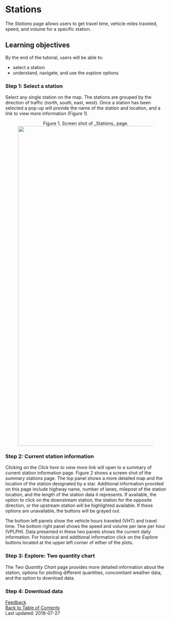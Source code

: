 # Stations

The _Stations_ page allows users to get travel time, vehicle miles traveled, speed, and volume for a specific station.

## Learning objectives
By the end of the tutorial, users will be able to:

* select a station
* understand, navigate, and use the _explore_ options

### Step 1: Select a station
Select any single station on the map. The stations are grouped by the direction of traffic (north, south, east, west). Once a station has been selected a pop-up will provide the name of the station and location, and a link to view more information (Figure 1).

<figure align = "center">
<figcaption>Figure 1. Screen shot of _Stations_ page.  </figcaption>
<img src="https://github.com/adus/portal-documentation/blob/master/images/stations-images/stations_page1.png" width="1000">
</figure>

### Step 2: Current station information
Clicking on the _Click here to view more_ link will open to a summary of current station information page. Figure 2 shows a screen shot of the summary stations page. The top panel shows a more detailed map and the location of the station designated by a star. Additional information provided on this page include highway name, number of lanes, milepost of the station location, and the length of the station data it represents. If available, the option to click on the downstream station, the station for the opposite direction, or the upstream station will be highlighted available. If these options are unavailable, the buttons will be grayed out.

The bottom left panels show the vehicle hours traveled (VHT) and travel time. The bottom right panel shows the speed and volume per lane per hour (VPLPH). Data presented in these two panels shows the current daily information. For historical and additional information click on the _Explore_ buttons located at the upper left corner of either of the plots.

### Step 3: Explore: Two quantity chart
The _Two Quantity Chart_ page provides more detailed information about the station, options for plotting different quantities, concomitant weather data, and the option to download data.



### Step 4: Download data


[Feedback](https://github.com/adus/portal-documentation/issues)  
[Back to Table of Contents](https://github.com/adus/portal-documentation)  
Last updated: 2018-07-27
